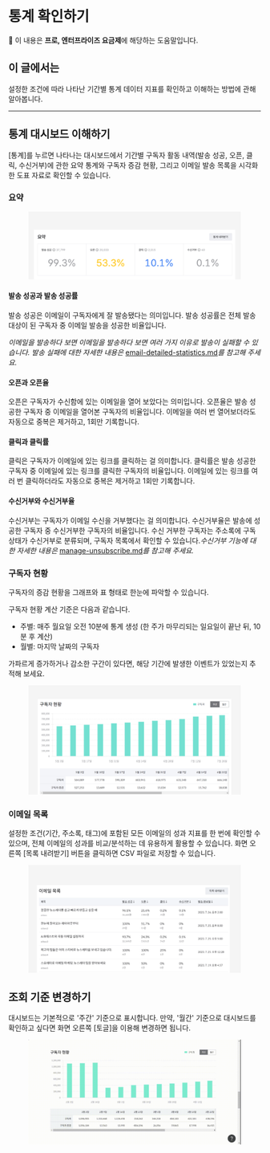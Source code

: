 # 통계 확인하기

💬 이 내용은 **프로, 엔터프라이즈 요금제**에 해당하는 도움말입니다.

## 이 글에서는

설정한 조건에 따라 나타난 기간별 통계 데이터 지표를 확인하고 이해하는 방법에 관해 알아봅니다.

***

## 통계 대시보드 이해하기

\[통계]를 누르면 나타나는 대시보드에서 기간별 구독자 활동 내역(발송 성공, 오픈, 클릭, 수신거부)에 관한 요약 통계와 구독자 증감 현황, 그리고 이메일 발송 목록을 시각화한 도표 자료로 확인할 수 있습니다.

### 요약

<figure><img src="../.gitbook/assets/통계1.png" alt=""><figcaption></figcaption></figure>

#### 발송 성공과 발송 성공률

발송 성공은 이메일이 구독자에게 잘 발송됐다는 의미입니다. 발송 성공률은 전체 발송 대상이 된 구독자 중 이메일 발송을 성공한 비율입니다.&#x20;

_이메일을 발송하다 보면 이메일을 발송하다 보면 여러 가지 이유로 발송이 실패할 수 있습니다. 발송 실패에 대한 자세한 내용은_ [email-detailed-statistics.md](../email/analytics/email-detailed-statistics.md "mention")_를 참고해 주세요._

#### 오픈과 오픈율

오픈은 구독자가 수신함에 있는 이메일을 열어 보았다는 의미입니다. 오픈율은 발송 성공한 구독자 중 이메일을 열어본 구독자의 비율입니다. 이메일을 여러 번 열어보더라도 자동으로 중복은 제거하고, 1회만 기록합니다.

#### 클릭과 클릭률

클릭은 구독자가 이메일에 있는 링크를 클릭하는 걸 의미합니다. 클릭률은 발송 성공한 구독자 중 이메일에 있는 링크를 클릭한 구독자의 비율입니다. 이메일에 있는 링크를 여러 번 클릭하더라도 자동으로 중복은 제거하고 1회만 기록합니다.

#### 수신거부와 수신거부율

수신거부는 구독자가 이메일 수신을 거부했다는 걸 의미합니다. 수신거부율은 발송에 성공한 구독자 중 수신거부한 구독자의 비율입니다. 수신 거부한 구독자는 주소록에 구독 상태가 수신거부로 분류되며, 구독자 목록에서 확인할 수 있습니다._수신거부 기능에 대한 자세한 내용은_ [manage-unsubscribe.md](../list/adding-managing-subscriber/manage-unsubscribe.md "mention")_를 참고해 주세요._



### 구독자 현황  <a href="#id-01h5vvqv027j5kvaw09k7nzyh7" id="id-01h5vvqv027j5kvaw09k7nzyh7"></a>

구독자의 증감 현황을 그래프와 표 형태로 한눈에 파악할 수 있습니다.

구독자 현황 계산 기준은 다음과 같습니다.

* 주별: 매주 월요일 오전 10분에 통계 생성 (한 주가 마무리되는 일요일이 끝난 뒤, 10분 후 계산)
* 월별: 마지막 날짜의 구독자

가파르게 증가하거나 감소한 구간이 있다면, 해당 기간에 발생한 이벤트가 있었는지 추적해 보세요.

<figure><img src="../.gitbook/assets/image (1) (1) (1) (1).png" alt=""><figcaption></figcaption></figure>



### 이메일 목록 <a href="#id-01h5vvsfehk63cbzzwjceebv68" id="id-01h5vvsfehk63cbzzwjceebv68"></a>

설정한 조건(기간, 주소록, 태그)에 포함된 모든 이메일의 성과 지표를 한 번에 확인할 수 있으며, 전체 이메일의 성과를 비교/분석하는 데 유용하게 활용할 수 있습니다. 화면 오른쪽 \[목록 내려받기] 버튼을 클릭하면 CSV 파일로 저장할 수 있습니다.

<figure><img src="../.gitbook/assets/image (1) (1) (1) (1) (1).png" alt=""><figcaption></figcaption></figure>



## 조회 기준 변경하기

대시보드는 기본적으로 '주간' 기준으로 표시합니다. 만약, '월간' 기준으로 대시보드를 확인하고 싶다면 화면 오른쪽 \[토글]을 이용해 변경하면 됩니다.

<figure><img src="../.gitbook/assets/screencast-stibee.com-2024.04.19-16_13_24.gif" alt=""><figcaption></figcaption></figure>
